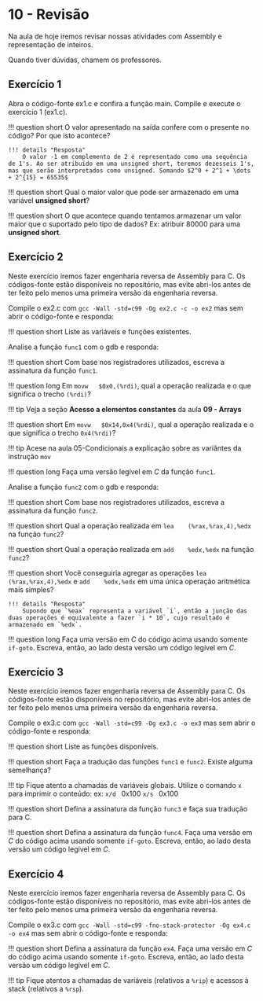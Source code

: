 # 10 - Revisão

Na aula de hoje iremos revisar nossas atividades com Assembly e representação de inteiros.

Quando tiver dúvidas, chamem os professores.

## Exercício 1

Abra o código-fonte ex1.c e confira a função main. Compile e execute o exercício 1 (ex1.c).

!!! question short
    O valor apresentado na saída confere com o presente no código? Por que isto acontece?

    !!! details "Resposta"
        O valor -1 em complemento de 2 é representado como uma sequência de 1's. Ao ser atribuído em uma unsigned short, teremos dezesseis 1's, mas que serão interpretados como unsigned. Somando $2^0 + 2^1 + \dots + 2^{15} = 65535$

!!! question short
    Qual o maior valor que pode ser armazenado em uma variável **unsigned short**?

!!! question short
    O que acontece quando tentamos armazenar um valor maior que o suportado pelo tipo de dados? Ex: atribuir 80000 para uma **unsigned short**.

## Exercício 2

Neste exercício iremos fazer engenharia reversa de Assembly para C. Os códigos-fonte estão disponíveis no repositório, mas evite abri-los antes de ter feito pelo menos uma primeira versão da engenharia reversa.

Compile o ex2.c com `gcc -Wall -std=c99 -Og ex2.c -c -o ex2` mas sem abrir o código-fonte e responda:

!!! question short
    Liste as variáveis e funções existentes.

Analise a função `func1` com o gdb e responda:

!!! question short
    Com base nos registradores utilizados, escreva a assinatura da função `func1`.

!!! question long
    Em `movw   $0x0,(%rdi)`, qual a operação realizada e o que significa o trecho `(%rdi)`?
    
!!! tip
    Veja a seção **Acesso a elementos constantes** da aula **09 - Arrays**

!!! question short
    Em `movw   $0x14,0x4(%rdi)`, qual a operação realizada e o que significa o trecho `0x4(%rdi)`?

!!! tip
    Acese na aula 05-Condicionais a explicação sobre as variântes da instrução `mov`

!!! question long
    Faça uma versão legível em *C* da função `func1`.

Analise a função `func2` com o gdb e responda:

!!! question short
    Com base nos registradores utilizados, escreva a assinatura da função `func2`.

!!! question short
    Qual a operação realizada em `lea    (%rax,%rax,4),%edx` na função `func2`?

!!! question short
    Qual a operação realizada em `add    %edx,%edx` na função `func2`?

!!! question short
    Você conseguiria agregar as operações `lea    (%rax,%rax,4),%edx` e `add    %edx,%edx` em uma única operação aritmética mais simples?

    !!! details "Resposta"
        Supondo que `%eax` representa a variável `i`, então a junção das duas operações é equivalente a fazer `i * 10`, cujo resultado é armazenado em `%edx`.


!!! question long
    Faça uma versão em *C* do código acima usando somente `if-goto`. Escreva, então, ao lado desta versão um código legível em *C*.

## Exercício 3

Neste exercício iremos fazer engenharia reversa de Assembly para C. Os códigos-fonte estão disponíveis no repositório, mas evite abri-los antes de ter feito pelo menos uma primeira versão da engenharia reversa.

Compile o ex3.c com `gcc -Wall -std=c99 -Og ex3.c -o ex3` mas sem abrir o código-fonte e responda:

!!! question short
    Liste as funções disponíveis.

!!! question short
    Faça a tradução das funções `func1` e `func2`. Existe alguma semelhança?

!!! tip
    Fique atento a chamadas de variáveis globais. Utilize o comando `x` para imprimir o conteúdo:
    ex:
    `x/d ` 0x100
    `x/s ` 0x100

!!! question short
    Defina a assinatura da função `func3` e faça sua tradução para C.

!!! question short
Defina a assinatura da função `func4`. Faça uma versão em *C* do código acima usando somente `if-goto`. Escreva, então, ao lado desta versão um código legível em *C*.

## Exercício 4

Neste exercício iremos fazer engenharia reversa de Assembly para C. Os códigos-fonte estão disponíveis no repositório, mas evite abri-los antes de ter feito pelo menos uma primeira versão da engenharia reversa.

Compile o ex3.c com `gcc -Wall -std=c99 -fno-stack-protector -Og ex4.c -o ex4` mas sem abrir o código-fonte e responda:

!!! question short
Defina a assinatura da função `ex4`. Faça uma versão em *C* do código acima usando somente `if-goto`. Escreva, então, ao lado desta versão um código legível em *C*.

!!! tip
    Fique atentos a chamadas de variáveis (relativos a `%rip`) e acessos à stack (relativos a `%rsp`).
